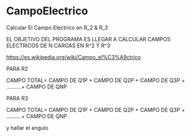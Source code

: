 # CampoElectrico
Calcular El Campo Electrico en R_2 &amp; R_3

EL OBJETIVO DEL PROGRAMA ES LLEGAR A CALCULAR CAMPOS ELECTRICOS DE N CARGAS EN R^2 Y R^3 


https://es.wikipedia.org/wiki/Campo_el%C3%A9ctrico

PARA R2

CAMPO TOTAL= CAMPO DE Q1P + CAMPO DE Q2P + CAMPO DE Q3P + ..........+ CAMPO DE QNP 

PARA R3

CAMPO TOTAL= CAMPO DE Q1P + CAMPO DE Q2P + CAMPO DE Q3P + ..........+ CAMPO DE QNP 

y hallar el angulo 

